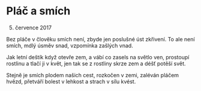 # Pláč a smích
5. července 2017

Bez pláče v člověku smích není,
zbyde jen poslušné úst zkřivení.
To ale není smích, mdlý úsměv snad,
vzpomínka zašlých vnad.

Jak letní deštík když otevře zem,
a vábí co zasels na světlo ven,
prostoupí rostlinu a tlačí ji v květ,
jen tak se z rostliny skrze zem a déšť potěší svět.

Stejně je smích plodem našich cest,
rozkočen v zemi,
zaléván pláčem hvězd,
přetváří bolest v lehkost
a strach v sílu kvést.
